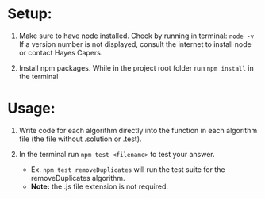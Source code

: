 # Setup:

1. Make sure to have node installed.
    Check by running in terminal:
    `node -v`
    If a version number is not displayed, consult the internet to install node or contact Hayes Capers.

2. Install npm packages.
    While in the project root folder run `npm install` in the terminal

# Usage:

1. Write code for each algorithm directly into the function in each algorithm file (the file without .solution or .test).

2. In the terminal run `npm test <filename>` to test your answer.
    - Ex. `npm test removeDuplicates` will run the test suite for the removeDuplicates algorithm.
    - **Note:** the .js file extension is not required.